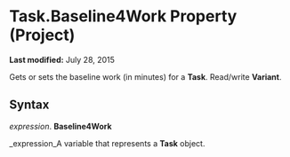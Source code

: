 
# Task.Baseline4Work Property (Project)

 **Last modified:** July 28, 2015

Gets or sets the baseline work (in minutes) for a  **Task**. Read/write  **Variant**.

## Syntax

 _expression_. **Baseline4Work**

 _expression_A variable that represents a  **Task** object.

